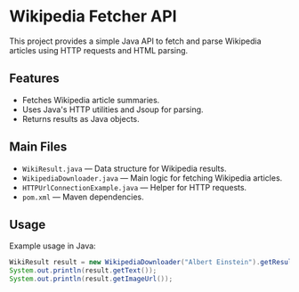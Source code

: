 # Wikipedia Fetcher API

This project provides a simple Java API to fetch and parse Wikipedia articles using HTTP requests and HTML parsing.

## Features

- Fetches Wikipedia article summaries.
- Uses Java's HTTP utilities and Jsoup for parsing.
- Returns results as Java objects.

## Main Files

- `WikiResult.java` — Data structure for Wikipedia results.
- `WikipediaDownloader.java` — Main logic for fetching Wikipedia articles.
- `HTTPUrlConnectionExample.java` — Helper for HTTP requests.
- `pom.xml` — Maven dependencies.

## Usage

Example usage in Java:
```java
WikiResult result = new WikipediaDownloader("Albert Einstein").getResult();
System.out.println(result.getText());
System.out.println(result.getImageUrl());

